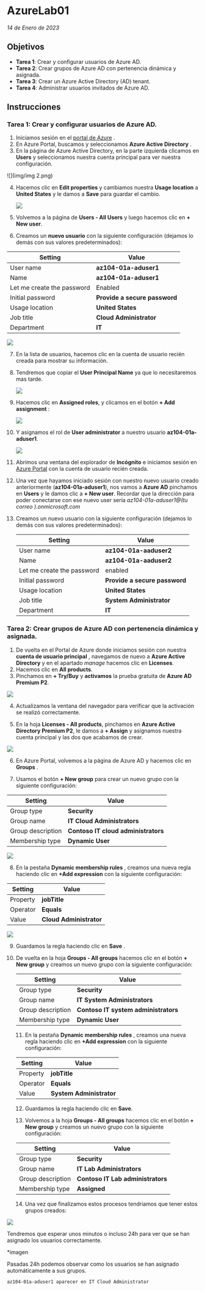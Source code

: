 # AzureLab01

*14 de Enero de 2023*

## Objetivos

- **Tarea 1**: Crear y configurar usuarios de Azure AD.
- **Tarea 2**: Crear grupos de Azure AD con pertenencia dinámica y asignada.
- **Tarea 3**: Crear un Azure Active Directory (AD) tenant.
- **Tarea 4**: Administrar usuarios invitados de Azure AD.

## Instrucciones

### Tarea 1: Crear y configurar usuarios de Azure AD.

1. Iniciamos sesión en el [portal de Azure](https://portal.azure.com/) .
2. En Azure Portal, buscamos y seleccionamos **Azure Active Directory** .
3. En la página de Azure Active Directory, en la parte izquierda clicamos en **Users** y seleccionamos nuestra cuenta principal para ver nuestra configuración.

![](img/img 2.png)

4. Hacemos clic en **Edit properties** y cambiamos nuestra **Usage location** a **United States** y le damos a **Save** para guardar el cambio.

   ![](img/img3.png)

5. Volvemos a la página de **Users - All Users** y luego hacemos clic en **+ New user**.

6. Creamos un **nuevo usuario** con la siguiente configuración (dejamos lo demás con sus valores predeterminados):

| Setting                    | Value                         |
| -------------------------- | ----------------------------- |
| User name                  | **az104-01a-aduser1**         |
| Name                       | **az104-01a-aduser1**         |
| Let me create the password | Enabled                       |
| Initial password           | **Provide a secure password** |
| Usage location             | **United States**             |
| Job title                  | **Cloud Administrator**       |
| Department                 | **IT**                        |

![](img/img4.png)

7. En la lista de usuarios, hacemos clic en la cuenta de usuario recién creada para mostrar su información.

8. Tendremos que copiar el **User Principal Name** ya que lo necesitaremos mas tarde.

   ![](img/img5.png)

9. Hacemos clic en **Assigned roles**, y clicamos en el botón **+ Add assignment** :

   ![](img/img6.png)

10. Y asignamos el rol de **User administrator** a nuestro usuario **az104-01a-aduser1**.

    ![](img/img7.png)

11. Abrimos una ventana del explorador de **Incógnito** e iniciamos sesión en [Azure Portal](https://portal.azure.com/) con la cuenta de usuario recién creada.

12. Una vez que hayamos iniciado sesión con nuestro nuevo usuario creado anteriormente (**az104-01a-aduser1**), nos vamos a **Azure AD** pinchamos en **Users** y le damos clic a **+ New user**. Recordar que la dirección para poder conectarse con ese nuevo user sería *az104-01a-aduser1@(tu correo ).onmicrosoft.com*

13. Creamos un nuevo usuario con la siguiente configuración (dejamos lo demás con sus valores predeterminados):

    | Setting                    | Value                         |
    | -------------------------- | ----------------------------- |
    | User name                  | **az104-01a-aaduser2**        |
    | Name                       | **az104-01a-aaduser2**        |
    | Let me create the password | enabled                       |
    | Initial password           | **Provide a secure password** |
    | Usage location             | **United States**             |
    | Job title                  | **System Administrator**      |
    | Department                 | **IT**                        |

### Tarea 2: Crear grupos de Azure AD con pertenencia dinámica y asignada.

1. De vuelta en el Portal de Azure donde iniciamos sesión con nuestra **cuenta de usuario principal** , navegamos de nuevo a **Azure Active Directory** y en el apartado *manage* hacemos clic en **Licenses**.
2. Hacemos clic en **All products**.
3. Pinchamos en **+ Try/Buy** y **activamos** la prueba gratuita de **Azure AD Premium P2**.

![](img/img8.png)

4. Actualizamos la ventana del navegador para verificar que la activación se realizó correctamente.

5. En la hoja **Licenses - All products**, pinchamos en **Azure Active Directory Premium P2**, le damos a **+ Assign** y asignamos nuestra cuenta principal y las dos que acabamos de crear.

![](img/img9.png)

6. En Azure Portal, volvemos a la página de Azure AD y hacemos clic en **Groups** .

7. Usamos el botón **+ New group** para crear un nuevo grupo con la siguiente configuración:

| Setting           | Value                               |
| ----------------- | ----------------------------------- |
| Group type        | **Security**                        |
| Group name        | **IT Cloud Administrators**         |
| Group description | **Contoso IT cloud administrators** |
| Membership type   | **Dynamic User**                    |

![](img/img10.png)

8. En la pestaña **Dynamic membership rules** , creamos una nueva regla haciendo clic en **+Add expression** con la siguiente configuración:

| Setting  | Value                   |
| -------- | ----------------------- |
| Property | **jobTitle**            |
| Operator | **Equals**              |
| Value    | **Cloud Administrator** |

![](img/img11.png)

9. Guardamos la regla haciendo clic en **Save** .

10. De vuelta en la hoja **Groups - All groups** hacemos clic en el botón **+ New group** y creamos un nuevo grupo con la siguiente configuración:

    | Setting           | Value                                |
    | ----------------- | ------------------------------------ |
    | Group type        | **Security**                         |
    | Group name        | **IT System Administrators**         |
    | Group description | **Contoso IT system administrators** |
    | Membership type   | **Dynamic User**                     |

    11. En la pestaña **Dynamic membership rules** , creamos una nueva regla haciendo clic en **+Add expression** con la siguiente configuración:

    | Setting  | Value                    |
    | -------- | ------------------------ |
    | Property | **jobTitle**             |
    | Operator | **Equals**               |
    | Value    | **System Administrator** |

    12. Guardamos la regla haciendo clic en **Save**.

    13. Volvemos a la hoja **Groups - All groups** hacemos clic en el botón **+ New group** y creamos un nuevo grupo con la siguiente configuración:

    | Setting           | Value                             |
    | ----------------- | --------------------------------- |
    | Group type        | **Security**                      |
    | Group name        | **IT Lab Administrators**         |
    | Group description | **Contoso IT Lab administrators** |
    | Membership type   | **Assigned**                      |

    14. Una vez que finalizamos estos procesos tendriamos que tener estos grupos creados:

![](img/img12.png)

Tendremos que esperar unos minutos o incluso 24h para ver que se han asignado los usuarios correctamente.

*imagen

Pasadas 24h podemos observar como los usuarios se han asignado automáticamente a sus grupos.

```
az104-01a-aduser1 aparecer en IT Cloud Administrator
```
